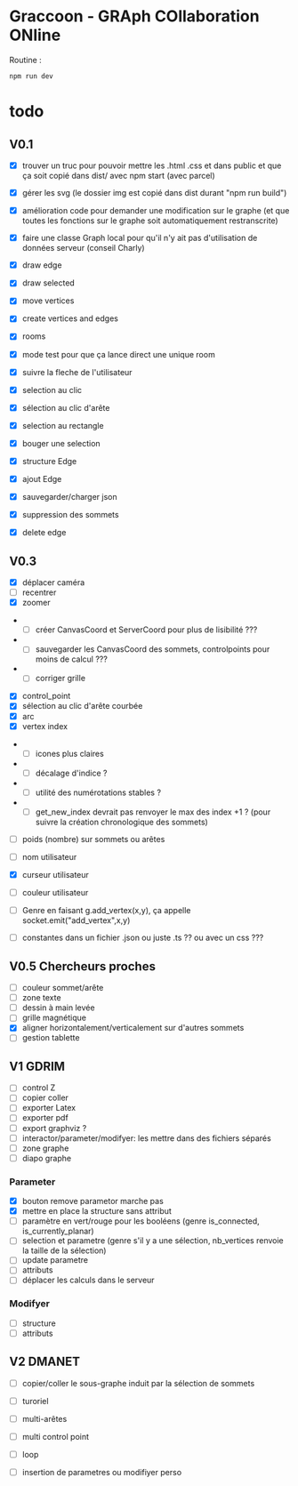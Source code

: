 # Graccoon - GRAph COllaboration ONline

Routine :

```
npm run dev
```

# todo

## V0.1

- [X] trouver un truc pour pouvoir mettre les .html .css et dans public et que ça soit copié dans dist/ avec npm start (avec parcel)
- [X] gérer les svg (le dossier img est copié dans dist durant "npm run build")
- [X] amélioration code pour demander une modification sur le graphe (et que toutes les fonctions sur le graphe soit automatiquement restranscrite)
- [X] faire une classe Graph local pour qu'il n'y ait pas d'utilisation de données serveur (conseil Charly) 

- [x] draw edge
- [X] draw selected

- [X] move vertices
- [X] create vertices and edges
- [X] rooms
- [X] mode test pour que ça lance direct une unique room
- [X] suivre la fleche de l'utilisateur

- [X] selection au clic
- [X] sélection au clic d'arête
- [X] selection au rectangle
- [X] bouger une selection

- [X] structure Edge
- [X] ajout Edge

- [X] sauvegarder/charger json

- [X] suppression des sommets
- [X] delete edge

## V0.3

- [X] déplacer caméra
- [ ] recentrer
- [X] zoomer  
- - [ ] créer CanvasCoord et ServerCoord pour plus de lisibilité ??? 
- - [ ] sauvegarder les CanvasCoord des sommets, controlpoints pour moins de calcul ???
- - [ ] corriger grille

- [X] control_point
- [X] sélection au clic d'arête courbée
- [X] arc
- [X] vertex index
- - [ ] icones plus claires
- - [ ] décalage d'indice ?
- - [ ] utilité des numérotations stables ?
- - [ ] get_new_index devrait pas renvoyer le max des index +1 ? (pour suivre la création chronologique des sommets)
- [ ] poids (nombre) sur sommets ou arêtes

- [ ] nom utilisateur
- [X] curseur utilisateur
- [ ] couleur utilisateur

- [ ] Genre en faisant g.add_vertex(x,y), ça appelle socket.emit("add_vertex",x,y)
- [ ] constantes dans un fichier .json ou juste .ts ?? ou avec un css ???

## V0.5 Chercheurs proches

- [ ] couleur sommet/arête
- [ ] zone texte
- [ ] dessin à main levée
- [ ] grille magnétique
- [X] aligner horizontalement/verticalement sur d'autres sommets
- [ ] gestion tablette

## V1 GDRIM

- [ ] control Z
- [ ] copier coller
- [ ] exporter Latex
- [ ] exporter pdf
- [ ] export graphviz ?
- [ ] interactor/parameter/modifyer: les mettre dans des fichiers séparés
- [ ] zone graphe
- [ ] diapo graphe

### Parameter
- [X] bouton remove parametor marche pas
- [X] mettre en place la structure sans attribut
- [ ] paramètre en vert/rouge pour les booléens (genre is_connected, is_currently_planar)
- [ ] selection et parametre (genre s'il y a une sélection, nb_vertices renvoie la taille de la sélection)
- [ ] update parametre
- [ ] attributs
- [ ] déplacer les calculs dans le serveur

### Modifyer
- [ ] structure
- [ ] attributs

## V2 DMANET

- [ ] copier/coller le sous-graphe induit par la sélection de sommets
- [ ] turoriel
- [ ] multi-arêtes
- [ ] multi control point
- [ ] loop
- [ ] insertion de parametres ou modifiyer perso





